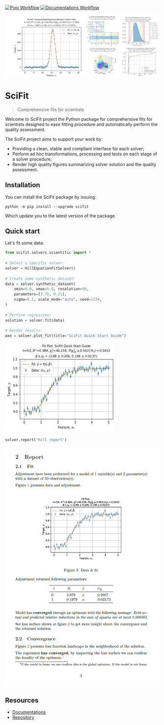 [![Pypi Workflow](https://github.com/jlandercy/scifit/actions/workflows/pypi.yaml/badge.svg?branch=main)](https://github.com/jlandercy/scifit/actions/workflows/pypi.yaml)
[![Documentations Workflow](https://github.com/jlandercy/scifit/actions/workflows/docs.yaml/badge.svg?branch=main)](https://github.com/jlandercy/scifit/actions/workflows/docs.yaml)

![SciFit Banner](./docs/source/media/branding/Banner.png)

# SciFit

> Comprehensive fits for scientists

Welcome to SciFit project the Python package for comprehensive fits for scientists
designed to ease fitting procedure and automatically perform the quality assessment.

The SciFit project aims to support your work by:

 - Providing a clean, stable and compliant interface for each solver;
 - Perform ad hoc transformations, processing and tests on each stage of a solver procedure;
 - Render high quality figures summarizing solver solution and the quality assessment.

## Installation

You can install the SciFit package by issuing:

```commandline
python -m pip install --upgrade scifit
```

Which update you to the latest version of the package.

## Quick start

Let's fit some data:

```python
from scifit.solvers.scientific import *

# Select a specific solver:
solver = HillEquationFitSolver()

# Create some synthetic dataset:
data = solver.synthetic_dataset(
    xmin=0.0, xmax=5.0, resolution=50,
    parameters=[3.75, 0.21],
    sigma=0.1, scale_mode="auto", seed=1234,
)

# Perform regression:
solution = solver.fit(data)

# Render results:
axe = solver.plot_fit(title="SciFit Quick Start Guide")
```

![Fit figure](./docs/source/media/branding/FitFigure.png)

```python
solver.report("hill_report")
```

![Report page](./docs/source/media/branding/ReportPage.png)


## Resources

 - [Documentations][20]
 - [Repository][21]

[20]: https://github.com/jlandercy/scifit/tree/main/docs
[21]: https://github.com/jlandercy/scifit